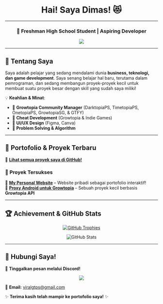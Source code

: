 <h1 align="center">Hai! Saya Dimas! 😻</h1>
<hr/>

<h3 align="center">🌱 Freshman High School Student | Aspiring Developer</h3>

<p align="center">
  <a href="https://github.com/adrianusdimasputra" alt="Dim's GitHub">
    <img src="https://komarev.com/ghpvc/?username=adrianusdimasputra&label=Profile%20views&color=0e75b6&style=flat&logo=Patreon" />
  </a>
</p>

---

## 🚀 Tentang Saya
Saya adalah pelajar yang sedang mendalami dunia **business, teknologi, dan game development**. Saya senang belajar hal baru, terutama dalam pemrograman, dan sedang membangun proyek-proyek kecil untuk membuat suatu proyek besar dengan skill yang sudah saya miliki!  

💡 **Keahlian & Minat**:  
- 🔹 **Growtopia Community Manager** (DarktopiaPS, TimetopiaPS, OnetopiaPS, GrowtopiaSG, & GTFY)  
- 🔹 **Cheat Development** (Growtopia & Indie Games)  
- 🔹 **UI/UX Design** (Figma, Canva)  
- 🔹 **Problem Solving & Algorithm**  

---

## 📌 Portofolio & Proyek Terbaru
🔗 **[Lihat semua proyek saya di GitHub!](https://github.com/adrianusdimasputra?tab=repositories)**  

### 🌟 **Proyek Tersukses**  
📌 **[My Personal Website](https://dimrq.xyz/)** – Website pribadi sebagai portofolio interaktif!  
📌 **[Proxy Android untuk Growtopia](https://arunika.my.id/)** – Sebuah proyek kecil berbasis **Growtopia API**  

---

## 🏆 Achievement & GitHub Stats  
<p align="center">
  <a href="https://github.com/ryo-ma/github-profile-trophy">
    <img src="https://github-profile-trophy.vercel.app/?username=adrianusdimasputra&theme=discord" alt="GitHub Trophies" />
  </a>
</p>

<p align="center">
  <img src="https://github-readme-stats.vercel.app/api?username=adrianusdimasputra&show_icons=true&theme=radical" alt="GitHub Stats" />
</p>

---

## 📩 Hubungi Saya!
💬 **Tinggalkan pesan melalui Discord!**  
<p align="center">
  <img src="https://discord.c99.nl/widget/theme-1/852703404672155659.png">
</p>

📧 **Email:** viralgtps@gmail.com  

✨ **Terima kasih telah mampir ke portofolio saya!** ✨
